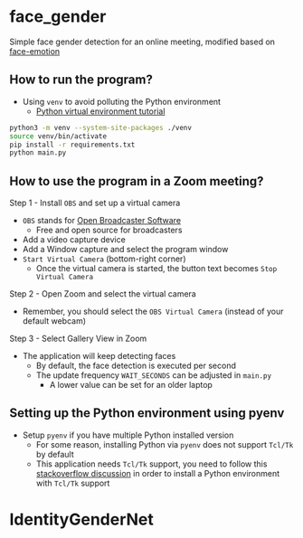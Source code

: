 # face_gender
Simple face gender detection for an online meeting, modified based on [face-emotion](https://github.com/DeepSE/face-emotion)


## How to run the program?

- Using `venv` to avoid polluting the Python environment
    - [Python virtual environment tutorial](https://docs.python.org/3/tutorial/venv.html)

```bash
python3 -m venv --system-site-packages ./venv
source venv/bin/activate
pip install -r requirements.txt
python main.py
```

## How to use the program in a Zoom meeting?

Step 1 - Install `OBS` and set up a virtual camera

- `OBS` stands for [Open Broadcaster Software](https://obsproject.com/)
    - Free and open source for broadcasters
- Add a video capture device
- Add a Window capture and select the program window
- `Start Virtual Camera` (bottom-right corner)
    - Once the virtual camera is started, the button text becomes `Stop Virtual Camera`



Step 2 - Open Zoom and select the virtual camera 

- Remember, you should select the `OBS Virtual Camera` (instead of your default webcam)


Step 3 - Select Gallery View in Zoom

- The application will keep detecting faces 
    - By default, the face detection is executed per second 
    - The update frequency `WAIT_SECONDS` can be adjusted in `main.py`
        - A lower value can be set for an older laptop



## Setting up the Python environment using pyenv

- Setup `pyenv` if you have multiple Python installed version
    - For some reason, installing Python via `pyenv` does not support `Tcl/Tk` by default
    - This application needs `Tcl/Tk` support, you need to follow this [stackoverflow discussion](https://stackoverflow.com/questions/60469202/unable-to-install-tkinter-with-pyenv-pythons-on-macos) in order to install a Python environment with `Tcl/Tk` support




# IdentityGenderNet
